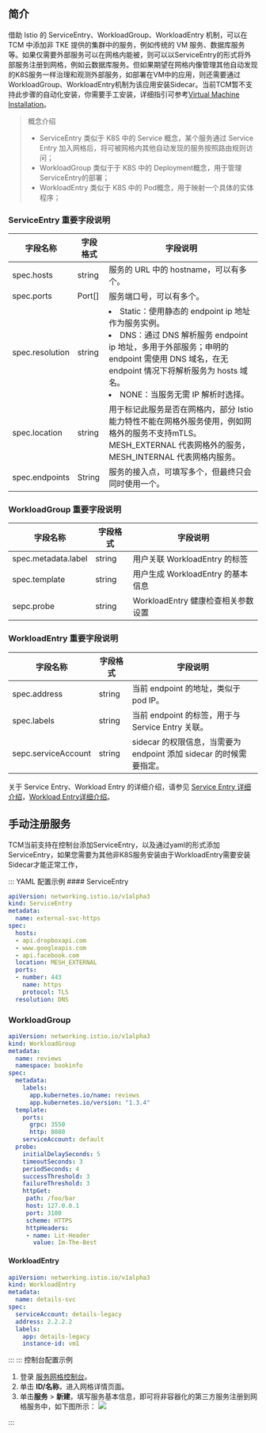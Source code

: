 ## 简介
借助 Istio 的 ServiceEntry、WorkloadGroup、WorkloadEntry 机制，可以在 TCM 中添加非 TKE 提供的集群中的服务，例如传统的 VM 服务、数据库服务等。如果仅需要外部服务可以在网格内能被，则可以以ServiceEntry的形式将外部服务注册到网格，例如云数据库服务。但如果期望在网格内像管理其他自动发现的K8S服务一样治理和观测外部服务，如部署在VM中的应用，则还需要通过WorkloadGroup、WorkloadEntry机制为该应用安装Sidecar。当前TCM暂不支持此步骤的自动化安装，你需要手工安装，详细指引可参考[Virtual Machine Installation](https://istio.io/latest/docs/setup/install/virtual-machine/)。

> 概念介绍
> * ServiceEntry 类似于 K8S 中的 Service 概念，某个服务通过 Service Entry 加入网格后，将可被网格内其他自动发现的服务按照路由规则访问；
> * WorkloadGroup 类似于于 K8S 中的 Deployment概念，用于管理ServiceEntry的部署；
> * WorkloadEntry 类似于 K8S 中的 Pod概念，用于映射一个具体的实体程序；


### ServiceEntry 重要字段说明

| 字段名称        | 字段格式 | 字段说明                                                     |
| --------------- | -------- | ------------------------------------------------------------ |
| spec.hosts      | string   | 服务的 URL 中的 hostname，可以有多个。                          |
| spec.ports      | Port[]   | 服务端口号，可以有多个。                                     |
| spec.resolution | string   | <li>Static：使用静态的 endpoint ip 地址作为服务实例。<br/><li>DNS：通过 DNS 解析服务 endpoint ip 地址，多用于外部服务；申明的 endpoint 需使用 DNS 域名，在无 endpoint 情况下将解析服务为 hosts 域名。<br/><li>NONE：当服务无需 IP 解析时选择。 |
| spec.location   | string   | 用于标记此服务是否在网格内，部分 Istio 能力特性不能在网格外服务使用，例如网格外的服务不支持mTLS。MESH_EXTERNAL 代表网格外的服务，MESH_INTERNAL 代表网格内服务。 |
| spec.endpoints  | String   | 服务的接入点，可填写多个，但最终只会同时使用一个。             |

### WorkloadGroup 重要字段说明

| 字段名称            | 字段格式 | 字段说明                                                     |
| ------------------- | -------- | ------------------------------------------------------------ |
| spec.metadata.label        | string   | 用户关联 WorkloadEntry 的标签                             |
| spec.template         | string   | 用户生成 WorkloadEntry 的基本信息                 |
| sepc.probe | string   | WorkloadEntry 健康检查相关参数设置 |

### WorkloadEntry 重要字段说明

| 字段名称            | 字段格式 | 字段说明                                                     |
| ------------------- | -------- | ------------------------------------------------------------ |
| spec.address        | string   | 当前 endpoint 的地址，类似于 pod IP。                             |
| spec.labels         | string   | 当前 endpoint 的标签，用于与 Service Entry 关联。                 |
| sepc.serviceAccount | string   | sidecar 的权限信息，当需要为 endpoint 添加 sidecar 的时候需要指定。 |

关于 Service Entry、Workload Entry 的详细介绍，请参见 [Service Entry 详细介绍](https://istio.io/latest/docs/reference/config/networking/service-entry/)，[Workload Entry详细介绍](https://istio.io/latest/docs/reference/config/networking/workload-entry/)。



## 手动注册服务
TCM当前支持在控制台添加ServiceEntry，以及通过yaml的形式添加ServiceEntry，如果您需要为其他非K8S服务安装由于WorkloadEntry需要安装Sidecar才能正常工作，

<dx-tabs>
::: YAML 配置示例
#### ServiceEntry

```yaml
apiVersion: networking.istio.io/v1alpha3
kind: ServiceEntry
metadata:
  name: external-svc-https
spec:
  hosts:
  - api.dropboxapi.com
  - www.googleapis.com
  - api.facebook.com
  location: MESH_EXTERNAL
  ports:
  - number: 443
    name: https
    protocol: TLS
  resolution: DNS
```

### WorkloadGroup

```yaml
apiVersion: networking.istio.io/v1alpha3
kind: WorkloadGroup
metadata:
  name: reviews
  namespace: bookinfo
spec:
  metadata:
    labels:
      app.kubernetes.io/name: reviews
      app.kubernetes.io/version: "1.3.4"
  template:
    ports:
      grpc: 3550
      http: 8080
    serviceAccount: default
  probe:
    initialDelaySeconds: 5
    timeoutSeconds: 3
    periodSeconds: 4
    successThreshold: 3
    failureThreshold: 3
    httpGet:
     path: /foo/bar
     host: 127.0.0.1
     port: 3100
     scheme: HTTPS
     httpHeaders:
     - name: Lit-Header
       value: Im-The-Best

```

#### WorkloadEntry

```yaml
apiVersion: networking.istio.io/v1alpha3
kind: WorkloadEntry
metadata:
  name: details-svc
spec:
  serviceAccount: details-legacy
  address: 2.2.2.2
  labels:
    app: details-legacy
    instance-id: vm1
```

:::
::: 控制台配置示例

1. 登录 [服务网格控制台](https://console.cloud.tencent.com/tke2/mesh)。
2. 单击 **ID/名称**，进入网格详情页面。
3. 单击**服务** > **新建**，填写服务基本信息，即可将非容器化的第三方服务注册到网格服务中，如下图所示：
![](https://qcloudimg.tencent-cloud.cn/raw/fb6fec528f5d4909c2ab22b6d93661af.png)



:::
</dx-tabs>



